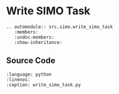 # Write SIMO Task

```{eval-rst}
.. automodule:: src.simo.write_simo_task
   :members:
   :undoc-members:
   :show-inheritance:
```

## Source Code

```{literalinclude} ../../src/simo/write_simo_task.py
:language: python
:linenos:
:caption: write_simo_task.py
```
